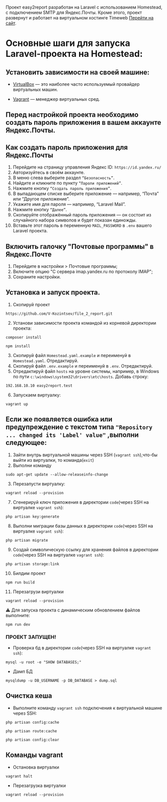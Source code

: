 Проект easy2report разработан на Laravel с использованием Homestead, с подключением SMTP для Яндекс.Почты.
Кроме этого, проект развернут и работает на виртуальном хостинге Timeweb [Перейти на сайт](https://easy2report.ru/).

# Основные шаги для запуска Laravel-проекта на Homestead:

## Установить зависимости на своей машине:

- [VirtualBox](https://www.virtualbox.org/) — это наиболее часто используемый провайдер виртуальных машин.

- [Vagrant](https://developer.hashicorp.com/vagrant) — менеджер виртуальных сред.


## Перед настройкой проекта необходимо создать пароль приложения в вашем аккаунте Яндекс.Почты.

## Как создать пароль приложения для Яндекс.Почты
1. Перейдите на страницу управления Яндекс ID: `https://id.yandex.ru/`
2. Авторизуйтесь в своём аккаунте.
3. В меню слева выберите раздел `“Безопасность”`.
4. Найдите и кликните по пункту `“Пароли приложений”`.
5. Нажмите кнопку `“Создать пароль приложения”`.
6. В выпадающем списке выберите приложение — например, “Почта” или “Другое приложение”.
7. Укажите имя для пароля — например, “Laravel Mail”.
8. Нажмите кнопку `“Далее”`.
9. Скопируйте отображённый пароль приложения — он состоит из случайного набора символов и будет показан единожды.
10. Вставьте этот пароль в переменную `MAIL_PASSWORD` в `.env` вашего Laravel проекта.

## Включить галочку "Почтовые программы" в Яндекс.Почте

1. Перейдите в настройки > Почтовые программы;
2. Включите опцию "С сервера imap.yandex.ru по протоколу IMAP";
3. Сохраните настройки.

## Установка и запуск проекта.

1.  Скопируй проект 
```
https://github.com/V-Kozintsev/file_2_report.git
```
2.  Установи зависимости проекта командой из корневой директории проекта:
```
composer install
```
```
npm install
```
3.  Скопируй файл `Homestead.yaml.example` и переименуй в `Homestead.yaml`. Отредактируй.
4.  Скопируй файл `.env.example` и переименуй в `.env`. Отредактируй.
5.  Отредактируй файл `hosts` на уровне системы, например, в Windows по пути `c:\windows\system32\drivers\etc\hosts`. Добавь строку:
```
192.168.10.10 easy2report.test
```
6. Запускаем виртуалку:
```
vagrant up
```
## Если же появляется ошибка или предупреждение с текстом типа `"Repository ... changed its 'Label' value"` ,выполни следующее:

1. Зайти внутрь виртуальной машины через SSH (`vagrant ssh`),что-бы выйти из виртуалки, то команда(`exit`)
2. Выполни команду
```
sudo apt-get update --allow-releaseinfo-change
```
3. Перезапусти виртуалку:
```
vagrant reload --provision
```
7. Сгенерируй ключ приложения в директории `code`(через SSH на виртуалке `vagrant ssh`):
```
php artisan key:generate
```
8. Выполни миграции базы данных в директории `code`(через SSH на виртуалке `vagrant ssh`):
```
php artisan migrate
```
9. Создай символическую ссылку для хранения файлов в директории `code`(через SSH на виртуалке `vagrant ssh`):
```
php artisan storage:link
```
10. Билдим проект
```
npm run build
```
11. Перезагрузи виртуалки
```
vagrant reload --provision
```
⚠️ Для запуска проекта с динамическим обновлением файлов выполните:
```
npm run dev
```

### ПРОЕКТ ЗАПУЩЕН!



- Проверка бд в директории `code`(через SSH на виртуалке `vagrant ssh`):

```
mysql -u root -e "SHOW DATABASES;"
```

- Дамп БД
```
mysqldump -u DB_USERNAME -p DB_DATABASE > dump.sql
```

## Очистка кеша

- Выполните команду `vagrant ssh` подключения к виртуальной машине через SSH:

```
php artisan config:cache 
```
```
php artisan route:cache
```
```
php artisan config:clear
```

## Команды vagrant

- Остановка виртуалки 

```
vagrant halt
```

- Перезагрузка виртуалки

```
vagrant reload --provision
```


